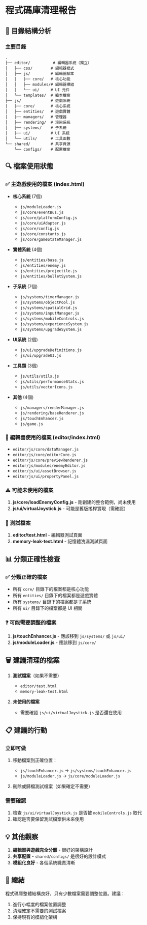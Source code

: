 # 程式碼庫清理報告

## 📁 目錄結構分析

### 主要目錄
```
.
├── editor/          # 編輯器系統（獨立）
│   ├── css/        # 編輯器樣式
│   ├── js/         # 編輯器腳本
│   │   ├── core/   # 核心功能
│   │   ├── modules/# 編輯器模組
│   │   └── ui/     # UI 元件
│   └── templates/  # 範本檔案
├── js/             # 遊戲系統
│   ├── core/       # 核心系統
│   ├── entities/   # 遊戲實體
│   ├── managers/   # 管理器
│   ├── rendering/  # 渲染系統
│   ├── systems/    # 子系統
│   ├── ui/         # UI 系統
│   └── utils/      # 工具函數
└── shared/         # 共享資源
    └── configs/    # 配置檔案
```

## 🔍 檔案使用狀態

### ✅ 主遊戲使用的檔案 (index.html)
- **核心系統** (7個)
  - `js/moduleLoader.js`
  - `js/core/eventBus.js`
  - `js/core/platformConfig.js`
  - `js/core/uiAdapter.js`
  - `js/core/config.js`
  - `js/core/constants.js`
  - `js/core/gameStateManager.js`

- **實體系統** (4個)
  - `js/entities/base.js`
  - `js/entities/enemy.js`
  - `js/entities/projectile.js`
  - `js/entities/bulletSystem.js`

- **子系統** (7個)
  - `js/systems/timerManager.js`
  - `js/systems/objectPool.js`
  - `js/systems/spatialGrid.js`
  - `js/systems/inputManager.js`
  - `js/systems/mobileControls.js`
  - `js/systems/experienceSystem.js`
  - `js/systems/upgradeSystem.js`

- **UI系統** (2個)
  - `js/ui/upgradeDefinitions.js`
  - `js/ui/upgradeUI.js`

- **工具類** (3個)
  - `js/utils/utils.js`
  - `js/utils/performanceStats.js`
  - `js/utils/vectorIcons.js`

- **其他** (4個)
  - `js/managers/renderManager.js`
  - `js/rendering/baseRenderer.js`
  - `js/touchEnhancer.js`
  - `js/game.js`

### 📝 編輯器使用的檔案 (editor/index.html)
- `editor/js/core/dataManager.js`
- `editor/js/core/editorCore.js`
- `editor/js/core/previewRenderer.js`
- `editor/js/modules/enemyEditor.js`
- `editor/js/ui/assetBrowser.js`
- `editor/js/ui/propertyPanel.js`

### ⚠️ 可能未使用的檔案
1. **js/core/loadEnemyConfig.js** - 剛創建的整合範例，尚未使用
2. **js/ui/virtualJoystick.js** - 可能是舊版搖桿實現（需確認）

### 🧪 測試檔案
1. **editor/test.html** - 編輯器測試頁面
2. **memory-leak-test.html** - 記憶體洩漏測試頁面

## 📊 分類正確性檢查

### ✅ 分類正確的檔案
- 所有 `core/` 目錄下的檔案都是核心功能
- 所有 `entities/` 目錄下的檔案都是遊戲實體
- 所有 `systems/` 目錄下的檔案都是子系統
- 所有 `ui/` 目錄下的檔案都是 UI 相關

### ❓ 可能需要調整的檔案
1. **js/touchEnhancer.js** - 應該移到 `js/systems/` 或 `js/ui/`
2. **js/moduleLoader.js** - 應該移到 `js/core/`

## 🗑️ 建議清理的檔案
1. **測試檔案**（如果不需要）
   - `editor/test.html`
   - `memory-leak-test.html`

2. **未使用的檔案**
   - 需要確認 `js/ui/virtualJoystick.js` 是否還在使用

## 📋 建議的行動

### 立即可做
1. 移動檔案到正確位置：
   - `js/touchEnhancer.js` → `js/systems/touchEnhancer.js`
   - `js/moduleLoader.js` → `js/core/moduleLoader.js`

2. 刪除或歸檔測試檔案（如果確定不需要）

### 需要確認
1. 檢查 `js/ui/virtualJoystick.js` 是否被 `mobileControls.js` 取代
2. 確認是否要保留測試檔案供未來使用

## 💡 其他觀察

1. **編輯器與遊戲完全分離** - 很好的架構設計
2. **共享配置** - `shared/configs/` 是很好的設計模式
3. **模組化良好** - 各個系統職責清晰

## 🎯 總結

程式碼庫整體結構良好，只有少數檔案需要調整位置。建議：
1. 進行小幅度的檔案位置調整
2. 清理確定不需要的測試檔案
3. 保持現有的模組化架構